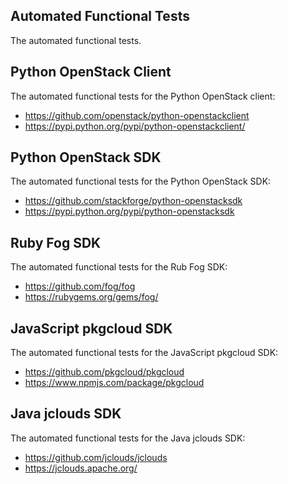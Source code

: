 ## Automated Functional Tests

The automated functional tests.

## Python OpenStack Client

The automated functional tests for the Python OpenStack client:

* https://github.com/openstack/python-openstackclient
* https://pypi.python.org/pypi/python-openstackclient/

## Python OpenStack SDK

The automated functional tests for the Python OpenStack SDK:

* https://github.com/stackforge/python-openstacksdk
* https://pypi.python.org/pypi/python-openstacksdk

## Ruby Fog SDK

The automated functional tests for the Rub Fog SDK:

* https://github.com/fog/fog
* https://rubygems.org/gems/fog/

## JavaScript pkgcloud SDK

The automated functional tests for the JavaScript pkgcloud SDK:

* https://github.com/pkgcloud/pkgcloud
* https://www.npmjs.com/package/pkgcloud

## Java jclouds SDK

The automated functional tests for the Java jclouds SDK:

* https://github.com/jclouds/jclouds
* https://jclouds.apache.org/

